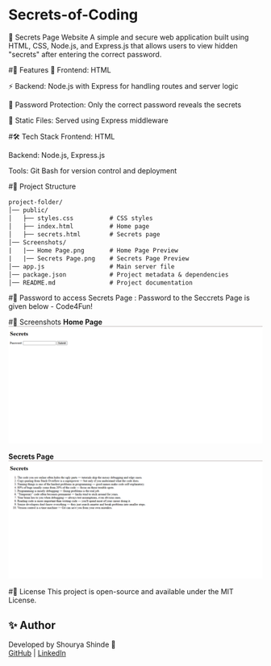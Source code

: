 # Secrets-of-Coding
🔐 Secrets Page Website
A simple and secure web application built using HTML, CSS, Node.js, and Express.js that allows users to view hidden "secrets" after entering the correct password.

#📌 Features
🎨 Frontend: HTML 

⚡ Backend: Node.js with Express for handling routes and server logic

🔑 Password Protection: Only the correct password reveals the secrets

📂 Static Files: Served using Express middleware

#🛠️ Tech Stack
Frontend: HTML

Backend: Node.js, Express.js

Tools: Git Bash for version control and deployment

#📂 Project Structure
```
project-folder/
│── public/
│   ├── styles.css          # CSS styles
│   ├── index.html          # Home page
│   ├── secrets.html        # Secrets page
│── Screenshots/
|   |── Home Page.png       # Home Page Preview
|   |── Secrets Page.png    # Secrets Page Preview
│── app.js                  # Main server file
│── package.json            # Project metadata & dependencies
│── README.md               # Project documentation

```
#🔑 Password to access Secrets Page :
Password to the Seccrets Page is given below -
Code4Fun!

#📸 Screenshots
**Home Page**  
![Home Page](Screenshots/HomePage.png)

**Secrets Page**  
![Secrets Page](Screenshots/SecretsPage.png)


#📜 License
This project is open-source and available under the MIT License.

## ✨ Author
Developed by Shourya Shinde 🚀  
[GitHub](https://github.com/ShouryaShinde) | [LinkedIn](https://www.linkedin.com/in/shourya-shinde-1a5425330/)
